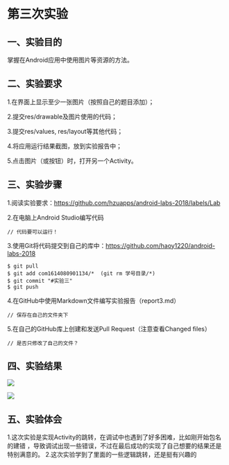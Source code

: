 # 第三次实验

## 一、实验目的

掌握在Android应用中使用图片等资源的方法。

## 二、实验要求

1.在界面上显示至少一张图片（按照自己的题目添加）；

2.提交res/drawable及图片使用的代码；

3.提交res/values, res/layout等其他代码；

4.将应用运行结果截图，放到实验报告中；

5.点击图片（或按钮）时，打开另一个Activity。

## 三、实验步骤

1.阅读实验要求：https://github.com/hzuapps/android-labs-2018/labels/Lab

2.在电脑上Android Studio编写代码
```   
// 代码要可以运行！
``` 

3.使用Git将代码提交到自己的库中：https://github.com/haoy1220/android-labs-2018
```  
$ git pull
$ git add com1614080901134/*  (git rm 学号目录/*)
$ git commit "#实验三"
$ git push
```  

4.在GitHub中使用Markdown文件编写实验报告（report3.md）  
```  
// 保存在自己的文件夹下
```

5.在自己的GitHub库上创建和发送Pull Request（注意查看Changed files）  
```  
// 是否只修改了自己的文件？
```  

## 四、实验结果

![](https://github.com/Hongms/android-labs-2018/blob/master/com1614080901137/1.png)

![](https://github.com/Hongms/android-labs-2018/blob/master/com1614080901137/2.png)

## 五、实验体会

1.这次实验是实现Activity的跳转，在调试中也遇到了好多困难，比如刚开始包名的建错
，导致调试出现一些错误，不过在最后成功的实现了自己想要的结果还是特别满意的。
2.这次实验学到了里面的一些逻辑跳转，还是挺有兴趣的
